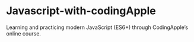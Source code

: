 # Javascript-with-codingApple
Learning and practicing modern JavaScript (ES6+) through CodingApple’s online course.
